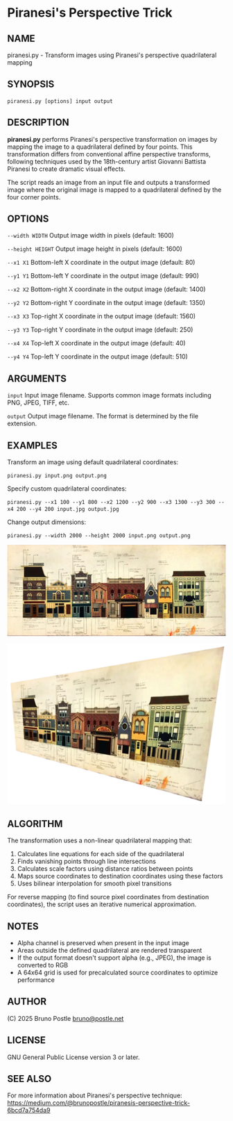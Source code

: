 # Piranesi's Perspective Trick

## NAME

piranesi.py - Transform images using Piranesi's perspective quadrilateral mapping

## SYNOPSIS

```
piranesi.py [options] input output
```

## DESCRIPTION

**piranesi.py** performs Piranesi's perspective transformation on images by mapping the image to a quadrilateral defined by four points. This transformation differs from conventional affine perspective transforms, following techniques used by the 18th-century artist Giovanni Battista Piranesi to create dramatic visual effects.

The script reads an image from an input file and outputs a transformed image where the original image is mapped to a quadrilateral defined by the four corner points.

## OPTIONS

`--width WIDTH`
  Output image width in pixels (default: 1600)

`--height HEIGHT`
  Output image height in pixels (default: 1600)

`--x1 X1`
  Bottom-left X coordinate in the output image (default: 80)

`--y1 Y1`
  Bottom-left Y coordinate in the output image  (default: 990)

`--x2 X2`
  Bottom-right X coordinate in the output image  (default: 1400)

`--y2 Y2`
  Bottom-right Y coordinate in the output image  (default: 1350)

`--x3 X3`
  Top-right X coordinate in the output image  (default: 1560)

`--y3 Y3`
  Top-right Y coordinate in the output image  (default: 250)

`--x4 X4`
  Top-left X coordinate in the output image  (default: 40)

`--y4 Y4`
  Top-left Y coordinate in the output image  (default: 510)

## ARGUMENTS

`input`
  Input image filename. Supports common image formats including PNG, JPEG, TIFF, etc.

`output`
  Output image filename. The format is determined by the file extension.

## EXAMPLES

Transform an image using default quadrilateral coordinates:
```
piranesi.py input.png output.png
```

Specify custom quadrilateral coordinates:
```
piranesi.py --x1 100 --y1 800 --x2 1200 --y2 900 --x3 1300 --y3 300 --x4 200 --y4 200 input.jpg output.jpg
```

Change output dimensions:
```
piranesi.py --width 2000 --height 2000 input.png output.png
```

![Input image](main-street.webp)

![Output image](main-street-piranesi.webp)

## ALGORITHM

The transformation uses a non-linear quadrilateral mapping that:

1. Calculates line equations for each side of the quadrilateral
2. Finds vanishing points through line intersections
3. Calculates scale factors using distance ratios between points
4. Maps source coordinates to destination coordinates using these factors
5. Uses bilinear interpolation for smooth pixel transitions

For reverse mapping (to find source pixel coordinates from destination coordinates), the script uses an iterative numerical approximation.

## NOTES

- Alpha channel is preserved when present in the input image
- Areas outside the defined quadrilateral are rendered transparent
- If the output format doesn't support alpha (e.g., JPEG), the image is converted to RGB
- A 64x64 grid is used for precalculated source coordinates to optimize performance

## AUTHOR

(C) 2025 Bruno Postle <bruno@postle.net>

## LICENSE

GNU General Public License version 3 or later.

## SEE ALSO

For more information about Piranesi's perspective technique:
https://medium.com/@brunopostle/piranesis-perspective-trick-6bcd7a754da9
